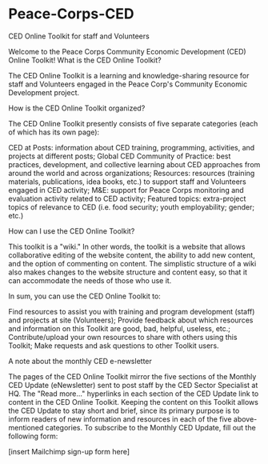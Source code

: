 # Peace-Corps-CED
CED Online Toolkit for staff and Volunteers

Welcome to the Peace Corps Community Economic Development (CED) Online Toolkit!
What is the CED Online Toolkit?

The CED Online Toolkit is a learning and knowledge-sharing resource for staff and Volunteers engaged in the Peace Corp's Community Economic Development project.



How is the CED Online Toolkit organized?

The CED Online Toolkit presently consists of five separate categories (each of which has its own page):

CED at Posts: information about CED training, programming, activities, and projects at different posts;
Global CED Community of Practice: best practices, development, and collective learning about CED approaches from around the world and across organizations;
Resources: resources (training materials, publications, idea books, etc.) to support staff and Volunteers engaged in CED activity;
M&E: support for Peace Corps monitoring and evaluation activity related to CED activity;
Featured topics: extra-project topics of relevance to CED (i.e. food security; youth employability; gender; etc.)
 

How can I use the CED Online Toolkit?

This toolkit is a "wiki." In other words, the toolkit is a website that allows collaborative editing of the website content, the ability to add new content, and the option of commenting on content. The simplistic structure of a wiki also makes changes to the website structure and content easy, so that it can accommodate the needs of those who use it.

In sum, you can use the CED Online Toolkit to:

Find resources to assist you with training and program development (staff) and projects at site (Volunteers);
Provide feedback about which resources and information on this Toolkit are good, bad, helpful, useless, etc.;
Contribute/upload your own resources to share with others using this Toolkit;
Make requests and ask questions to other Toolkit users.


A note about the monthly CED e-newsletter

The pages of the CED Online Toolkit mirror the five sections of the Monthly CED Update (eNewsletter) sent to post staff by the CED Sector Specialist at HQ. The "Read more..." hyperlinks in each section of the CED Update link to content in the CED Online Toolkit. Keeping the content on this Toolkit allows the CED Update to stay short and brief, since its primary purpose is to inform readers of new information and resources in each of the five above-mentioned categories. To subscribe to the Monthly CED Update, fill out the following form:

[insert Mailchimp sign-up form here]
